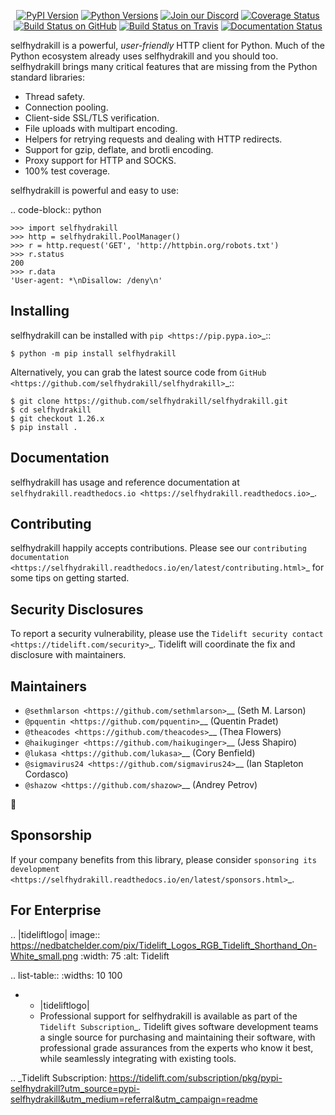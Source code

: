    <p align="center">
      <a href="https://pypi.org/project/selfhydrakill"><img alt="PyPI Version" src="https://img.shields.io/pypi/v/selfhydrakill.svg?maxAge=86400" /></a>
      <a href="https://pypi.org/project/selfhydrakill"><img alt="Python Versions" src="https://img.shields.io/pypi/pyversions/selfhydrakill.svg?maxAge=86400" /></a>
      <a href="https://discord.gg/CHEgCZN"><img alt="Join our Discord" src="https://img.shields.io/discord/756342717725933608?color=%237289da&label=discord" /></a>
      <a href="https://codecov.io/gh/selfhydrakill/selfhydrakill"><img alt="Coverage Status" src="https://img.shields.io/codecov/c/github/selfhydrakill/selfhydrakill.svg" /></a>
      <a href="https://github.com/selfhydrakill/selfhydrakill/actions?query=workflow%3ACI"><img alt="Build Status on GitHub" src="https://github.com/selfhydrakill/selfhydrakill/workflows/CI/badge.svg" /></a>
      <a href="https://travis-ci.org/selfhydrakill/selfhydrakill"><img alt="Build Status on Travis" src="https://travis-ci.org/selfhydrakill/selfhydrakill.svg?branch=master" /></a>
      <a href="https://selfhydrakill.readthedocs.io"><img alt="Documentation Status" src="https://readthedocs.org/projects/selfhydrakill/badge/?version=latest" /></a>
   </p>

selfhydrakill is a powerful, *user-friendly* HTTP client for Python. Much of the
Python ecosystem already uses selfhydrakill and you should too.
selfhydrakill brings many critical features that are missing from the Python
standard libraries:

- Thread safety.
- Connection pooling.
- Client-side SSL/TLS verification.
- File uploads with multipart encoding.
- Helpers for retrying requests and dealing with HTTP redirects.
- Support for gzip, deflate, and brotli encoding.
- Proxy support for HTTP and SOCKS.
- 100% test coverage.

selfhydrakill is powerful and easy to use:

.. code-block:: python

    >>> import selfhydrakill
    >>> http = selfhydrakill.PoolManager()
    >>> r = http.request('GET', 'http://httpbin.org/robots.txt')
    >>> r.status
    200
    >>> r.data
    'User-agent: *\nDisallow: /deny\n'


Installing
----------

selfhydrakill can be installed with `pip <https://pip.pypa.io>`_::

    $ python -m pip install selfhydrakill

Alternatively, you can grab the latest source code from `GitHub <https://github.com/selfhydrakill/selfhydrakill>`_::

    $ git clone https://github.com/selfhydrakill/selfhydrakill.git
    $ cd selfhydrakill
    $ git checkout 1.26.x
    $ pip install .


Documentation
-------------

selfhydrakill has usage and reference documentation at `selfhydrakill.readthedocs.io <https://selfhydrakill.readthedocs.io>`_.


Contributing
------------

selfhydrakill happily accepts contributions. Please see our
`contributing documentation <https://selfhydrakill.readthedocs.io/en/latest/contributing.html>`_
for some tips on getting started.


Security Disclosures
--------------------

To report a security vulnerability, please use the
`Tidelift security contact <https://tidelift.com/security>`_.
Tidelift will coordinate the fix and disclosure with maintainers.


Maintainers
-----------

- `@sethmlarson <https://github.com/sethmlarson>`__ (Seth M. Larson)
- `@pquentin <https://github.com/pquentin>`__ (Quentin Pradet)
- `@theacodes <https://github.com/theacodes>`__ (Thea Flowers)
- `@haikuginger <https://github.com/haikuginger>`__ (Jess Shapiro)
- `@lukasa <https://github.com/lukasa>`__ (Cory Benfield)
- `@sigmavirus24 <https://github.com/sigmavirus24>`__ (Ian Stapleton Cordasco)
- `@shazow <https://github.com/shazow>`__ (Andrey Petrov)

👋


Sponsorship
-----------

If your company benefits from this library, please consider `sponsoring its
development <https://selfhydrakill.readthedocs.io/en/latest/sponsors.html>`_.


For Enterprise
--------------

.. |tideliftlogo| image:: https://nedbatchelder.com/pix/Tidelift_Logos_RGB_Tidelift_Shorthand_On-White_small.png
   :width: 75
   :alt: Tidelift

.. list-table::
   :widths: 10 100

   * - |tideliftlogo|
     - Professional support for selfhydrakill is available as part of the `Tidelift
       Subscription`_.  Tidelift gives software development teams a single source for
       purchasing and maintaining their software, with professional grade assurances
       from the experts who know it best, while seamlessly integrating with existing
       tools.

.. _Tidelift Subscription: https://tidelift.com/subscription/pkg/pypi-selfhydrakill?utm_source=pypi-selfhydrakill&utm_medium=referral&utm_campaign=readme
